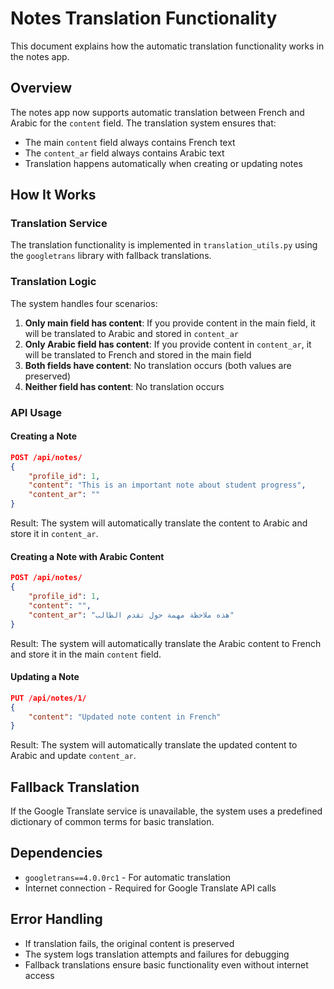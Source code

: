 # Notes Translation Functionality

This document explains how the automatic translation functionality works in the notes app.

## Overview

The notes app now supports automatic translation between French and Arabic for the `content` field. The translation system ensures that:

- The main `content` field always contains French text
- The `content_ar` field always contains Arabic text
- Translation happens automatically when creating or updating notes

## How It Works

### Translation Service

The translation functionality is implemented in `translation_utils.py` using the `googletrans` library with fallback translations.

### Translation Logic

The system handles four scenarios:

1. **Only main field has content**: If you provide content in the main field, it will be translated to Arabic and stored in `content_ar`
2. **Only Arabic field has content**: If you provide content in `content_ar`, it will be translated to French and stored in the main field
3. **Both fields have content**: No translation occurs (both values are preserved)
4. **Neither field has content**: No translation occurs

### API Usage

#### Creating a Note

```json
POST /api/notes/
{
    "profile_id": 1,
    "content": "This is an important note about student progress",
    "content_ar": ""
}
```

Result: The system will automatically translate the content to Arabic and store it in `content_ar`.

#### Creating a Note with Arabic Content

```json
POST /api/notes/
{
    "profile_id": 1,
    "content": "",
    "content_ar": "هذه ملاحظة مهمة حول تقدم الطالب"
}
```

Result: The system will automatically translate the Arabic content to French and store it in the main `content` field.

#### Updating a Note

```json
PUT /api/notes/1/
{
    "content": "Updated note content in French"
}
```

Result: The system will automatically translate the updated content to Arabic and update `content_ar`.

## Fallback Translation

If the Google Translate service is unavailable, the system uses a predefined dictionary of common terms for basic translation.

## Dependencies

- `googletrans==4.0.0rc1` - For automatic translation
- Internet connection - Required for Google Translate API calls

## Error Handling

- If translation fails, the original content is preserved
- The system logs translation attempts and failures for debugging
- Fallback translations ensure basic functionality even without internet access
